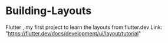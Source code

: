 # Building-Layouts
Flutter , my first project to learn the layouts from flutter.dev Link: "https://flutter.dev/docs/development/ui/layout/tutorial"
